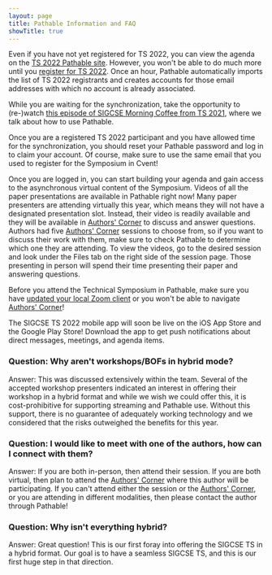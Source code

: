 ```yaml
---
layout: page
title: Pathable Information and FAQ
showTitle: true
---
```


Even if you have not yet registered for TS 2022, you can view the agenda on the [TS 2022 Pathable site](http://sigcse2022.us2.pathable.com). However, you won't be able to do much more until you [register for TS 2022](/participants#registration). Once an hour, Pathable automatically imports the list of TS 2022 registrants and creates accounts for those email addresses with which no account is already associated.

While you are waiting for the synchronization, take the opportunity to (re-)watch [this episode of SIGCSE Morning Coffee from TS 2021](https://www.youtube.com/watch?v=l0cDLoE3dpU), where we talk about how to use Pathable.

Once you are a registered TS 2022 participant and you have allowed time for the synchronization, you should reset your Pathable password and log in to claim your account. Of course, make sure to use the same email that you used to register for the Symposium in Cvent!

Once you are logged in, you can start building your agenda and gain access to the asynchronous virtual content of the Symposium. Videos of all the paper presentations are available in Pathable right now! Many paper presenters are attending virtually this year, which means they will not have a designated presentation slot. Instead, their video is readily available and they will be available in [Authors' Corner](/participants/virtual-program-experience#authors-corner) to discuss and answer questions. Authors had five [Authors' Corner](/participants/virtual-program-experience#authors-corner) sessions to choose from, so  if you want to discuss their work with them, make sure to check Pathable to determine which one they are attending. To view the videos, go to the desired session and look under the Files tab on the right side of the session page. Those presenting in person will spend their time presenting their paper and answering questions.

Before you attend the Technical Symposium in Pathable, make sure you have [updated your local Zoom client](https://support.zoom.us/hc/en-us/articles/201362233-Upgrade-update-to-the-latest-version) or you won't be able to navigate [Authors' Corner](/participants/virtual-program-experience#authors-corner)!

The SIGCSE TS 2022 mobile app will soon be live on the iOS App Store and the Google Play Store!  Download the app to get push notifications about direct messages, meetings, and agenda items.

### Question: Why aren't workshops/BOFs in hybrid mode?

Answer:  This was discussed extensively within the team. Several of the accepted workshop presenters indicated an interest in offering their workshop in a hybrid format and while we wish we could offer this, it is cost-prohibitive for supporting streaming and Pathable use. Without this support, there is no guarantee of adequately working technology and we considered that the risks outweighed the benefits for this year.  

### Question: I would like to meet with one of the authors, how can I connect with them?

Answer:  If you are both in-person, then attend their session.  If you are both virtual, then plan to attend the [Authors' Corner](/participants/virtual-program-experience#authors-corner) where this author will be participating.  If you can't attend either the session or the [Authors' Corner](/participants/virtual-program-experience#authors-corner), or you are attending in different modalities, then please contact the author through Pathable!

### Question: Why isn't everything hybrid?

Answer: Great question! This is our first foray into offering the SIGCSE TS in a hybrid format.  Our goal is to have a seamless SIGCSE TS, and this is our first huge step in that direction.  
